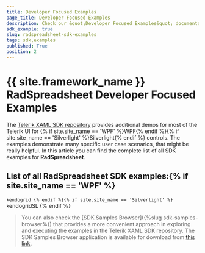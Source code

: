 ```yaml
---
title: Developer Focused Examples
page_title: Developer Focused Examples
description: Check our &quot;Developer Focused Examples&quot; documentation article for the RadSpreadsheet {{ site.framework_name }} control.
sdk_example: true
slug: radspreadsheet-sdk-examples
tags: sdk,examples
published: True
position: 2
---
```


# {{ site.framework_name }} RadSpreadsheet Developer Focused Examples

The [Telerik XAML SDK repository](https://github.com/telerik/xaml-sdk/tree/master/) provides additional demos for most of the Telerik UI for {% if site.site_name == 'WPF' %}WPF{% endif %}{% if site.site_name == 'Silverlight' %}Silverlight{% endif %} controls. The examples demonstrate many specific user case scenarios, that might be really helpful. In this article you can find the complete list of all SDK examples for __RadSpreadsheet__.

## List of all RadSpreadsheet SDK examples:{% if site.site_name == 'WPF' %}
``kendogrid
{% endif %}{% if site.site_name == 'Silverlight' %}
``kendogridSL
{% endif %}

>You can also check the [SDK Samples Browser]({%slug sdk-samples-browser%}) that provides a more convenient approach in exploring and executing the examples in the Telerik XAML SDK repository. The SDK Samples Browser application is available for download from [this link](https://demos.telerik.com/xaml-sdkbrowser/).
